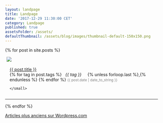 ```yaml
---
layout: landpage
title: Landpage
date: '2017-12-29 11:30:00 CET'
category: Landpage
published: true
assetsFolder: /assets/
defaultThumbnail: /assets/blog/images/thumbnail-default-150x150.png
---
```


{% for post in site.posts %}
  <div style="margin-left:5px;float:left;">
    <a href="{{ post.url | relative_url  }}" ><img style="float:left;" src="{{ post.thumbnail | default: page.defaultThumbnail }}"> </a>
  </div>

  <div style="margin-left:15px;float:left;">
    <br>
    <a href="{{ post.url | relative_url  }}">{{ post.title }}</a>
    <br>
    {% for tag in post.tags %}
      <span style="font-style:italic;">&nbsp;&nbsp;{{ tag }}&nbsp;&nbsp;</span>&nbsp;&nbsp;
      {% unless forloop.last %},{% endunless %}
    {% endfor %}
    <small class="post-date" style="color:grey;">{{ post.date | date_to_string }}</small>

    </small>
  </div>

  <div style="clear: both;">
  </div>
  <hr>

{% endfor %}


<a href="https://cfalguiere.wordpress.com/"> Articles plus anciens sur Wordpress.com</a>

<!--
<ul>
  {% for post in site.posts %}
    <li>
      <a href="{{ post.url | relative_url  }}">{{ post.title }}</a>
    </li>
  {% endfor %}
</ul>
-->
